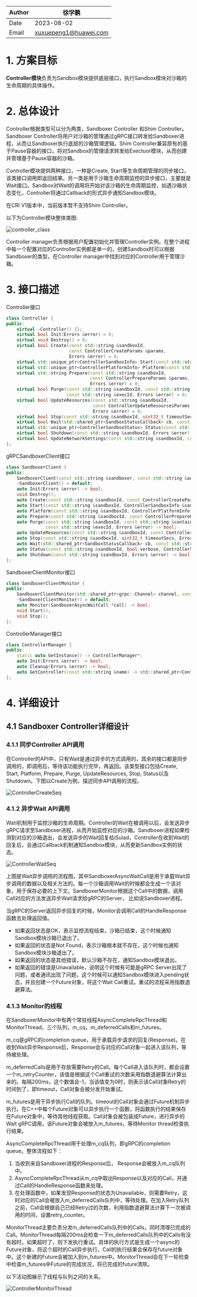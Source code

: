 | Author | 徐学鹏                                     |
| ------ | ------------------------------------------ |
| Date   | 2023-08-02                                 |
| Email  | xuxuepeng1@huawei.com |

# 1. 方案目标
**Controller模块**负责为Sandbox模块提供底层接口，执行Sandbox模块对沙箱的生命周期的具体操作。
# 2. 总体设计
Controller根据类型可以分为两类，Sandboxer Controller 和Shim Controller。Sandboxer Controller将用户对沙箱的管理通过gRPC接口转发给Sandboxer进程，从而让Sandboxer执行底层的沙箱管理逻辑。Shim Controller兼容原有的基于Pause容器的接口，将对Sandbox的管理请求转发给Exectuor模块，从而创建并管理基于Pause容器的沙箱。

Controller模块提供两种接口，一种是Create, Start等生命周期管理的同步接口，该类接口调用即返回结果。另一类是用于沙箱生命周期监控的异步接口，主要就是Wait接口。Sandbox对Wait的调用将开始对该沙箱的生命周期监控，如遇沙箱状态变化，Controller将通过Callback的形式异步通知Sandbox模块。

在CRI V1版本中，当前版本暂不支持Shim Controller。

以下为Controller模块整体类图:

![controller_class](../../../images/controller_class.svg)

Controller manager负责根据用户配置初始化并管理Controller实例。在整个进程中每一个配置对应的Controller实例都是单一的，创建Sandbox时可以根据Sandboxer的类型，在Controller manager中找到对应的Controller用于管理沙箱。
# 3. 接口描述
Controller接口
```C++
class Controller {
public:
    virtual ~Controller() {};
    virtual bool Init(Errors &error) = 0;
    virtual void Destroy() = 0;
    virtual bool Create(const std::string &sandboxId,
                        const ControllerCreateParams &params,
                        Errors &error) = 0;
    virtual std::unique_ptr<ControllerSandboxInfo> Start(const std::string &sandboxId, Errors &error) = 0 ;
    virtual std::unique_ptr<ControllerPlatformInfo> Platform(const std::string &sandboxId, Errors &error) = 0;
    virtual std::string Prepare(const std::string &sandboxId,
                                const ControllerPrepareParams &params,
                                Errors &error) = 0;
    virtual bool Purge(const std::string &sandboxId, const std::string &containerId,
                       const std::string &execId, Errors &error) = 0;
    virtual bool UpdateResources(const std::string &sandboxId,
                                 const ControllerUpdateResourcesParams &params,
                                 Errors &error) = 0;
    virtual bool Stop(const std::string &sandboxId, uint32_t timeoutSecs, Errors &error) = 0;
    virtual bool Wait(std::shared_ptr<SandboxStatusCallback> cb, const std::string &sandboxId, Errors &error) = 0;
    virtual std::unique_ptr<ControllerSandboxStatus> Status(const std::string &sandboxId, bool verbose, Errors &error) = 0;
    virtual bool Shutdown(const std::string &sandboxId, Errors &error) = 0;
    virtual bool UpdateNetworkSettings(const std::string &sandboxId, const std::string &networkSettings, Errors &error) = 0;
};
```

gRPCSandboxerClient接口
```C++
class SandboxerClient {
public:
    SandboxerClient(const std::string &sandboxer, const std::string &address);
    ~SandboxerClient() = default;
    auto Init(Errors &error) -> bool;
    void Destroy();
    auto Create(const std::string &sandboxId, const ControllerCreateParams &params, Errors &error) -> bool;
    auto Start(const std::string &sandboxId, ControllerSandboxInfo &sandboxInfo, Errors &error) -> bool;
    auto Platform(const std::string &sandboxId, ControllerPlatformInfo &platformInfo, Errors &error) -> bool;
    auto Prepare(const std::string &sandboxId, const ControllerPrepareParams &params, std::string &bundle, Errors &error) -> bool;
    auto Purge(const std::string &sandboxId, const std::string &containerId,
               const std::string &execId, Errors &error) -> bool;
    auto UpdateResources(const std::string &sandboxId, const ControllerUpdateResourcesParams &params, Errors &error) -> bool;
    auto Stop(const std::string &sandboxId, uint32_t timeoutSecs, Errors &error) -> bool;
    auto Wait(std::shared_ptr<SandboxStatusCallback> cb, const std::string &sandboxId, Errors &error) -> bool;
    auto Status(const std::string &sandboxId, bool verbose, ControllerSandboxStatus &sandboxStatus, Errors &error) -> bool;
    auto Shutdown(const std::string &sandboxId, Errors &error) -> bool;
};
```

SandboxerClientMonitor接口
```C++
class SandboxerClientMonitor {
public:
    SandboxerClientMonitor(std::shared_ptr<grpc::Channel> channel, const std::string &sandboxer);
    ~SandboxerClientMonitor() = default;
    auto Monitor(SandboxerAsyncWaitCall *call) -> bool;
    void Start();
    void Stop();
};
```

ControllerManager接口
```C++
class ControllerManager {
public:
    static auto GetInstance() -> ControllerManager*;
    auto Init(Errors &error) -> bool;
    auto Cleanup(Errors &error) -> bool;
    auto GetController(const std::string &name) -> std::shared_ptr<Controller>;
};
```

# 4. 详细设计
## 4.1 Sandboxer Controller详细设计
### 4.1.1 同步Controller API调用
在Controller的API中，只有Wait是通过异步的方式调用的，其余的接口都是同步调用的，即调用后，等待该功能执行完毕，再返回。该类型接口包括Create, Start, Platform, Prepare, Purge, UpdateResources, Stop, Status以及Shutdown。下图以Create为例，描述同步API调用的流程。

![ControllerCreateSeq](../../../images/controller_create_seq.svg)

### 4.1.2 异步Wait API调用
Wati机制用于监控沙箱的生命周期。Controller的Wait在被调用以后，会发送异步gRPC请求至Sandboxer进程，从而开始监控对应的沙箱。Sandboxer进程如果检测到对应的沙箱退出，会发送异步的Wait回复给iSulad，Controller在收到Wait的回复后，会通过Callback机制通知Sandbox模块，从而更新Sandbox实例的状态。

![ControllerWaitSeq](../../../images/controller_wait_seq.svg)

上图是Wait异步调用的流程图，其中SandboxerAsyncWaitCall是用于承载Wait异步调用的数据以及相关方法的。每一个沙箱调用Wait的时候都会生成一个该对象，用于保存必要的上下文。SandboxerMonitor根据这个Call中的数据，调用Call对应的方法发送异步Wait请求给gRPC的Server， 比如说Sandboxer进程。

当gRPC的Server返回异步回复的时候，Monitor会调用Call的HandleResponse函数去处理返回值。
- 如果返回状态是OK，表示监控流程结束，沙箱已结束，这个时候通知Sandbox模块沙箱已退出了。
- 如果返回的状态是Not Found，表示沙箱根本就不存在，这个时候也通知Sandbox模块沙箱退出了。
- 如果返回的状态是其他错误，默认沙箱不存在，通知Sandbox模块退出。
- 如果返回的错误是Unavailable，说明这个时候有可能是gRPC Server出现了问题，或者通讯出现了问题，这个时候可以通知Sandbox模块进入pending状态，并且创建一个Future对象，将这个Wait Call重试。重试的流程采用指数退避算法。

### 4.1.3 Monitor的线程
在SandboxerMonitor中有两个常驻线程AsyncCompleteRpcThread和MonitorThread，三个队列，m_cq，m_deferredCalls和m_futures。

m_cq是gRPC的completion queue，用于承载异步请求的回复(Response)。在收到Wait异步Response后，Response会与对应的Call对象一起进入该队列，等待被处理。

m_deferredCalls是用于存放需要Retry的Call。每个Call进入该队列时，都会设置一个m_retryCounter，该值是根据这个Call重试的次数采用指数退避算法计算出来的。每隔200ms，这个数值会-1，当该值变为0时，则表示该Call对象Retry的时间到了，即timeout，Call对象会被分发开始重试。

m_futures是用于异步执行Call的队列。timeout的Call对象会通过Future机制异步执行。在C++中每个Future对象可以异步执行一个函数，将函数执行的结果保存在Future对象中，等待其他线程获取。Call对象会被包装成Future，进行异步的Wait gRPC调用，该Future对象会被放入m_futures，等待Monitor thread检查执行结果。

AsyncCompleteRpcThread用于处理m_cq队列，即gRPC的completion queue。整体流程如下：
1. 当收到来自Sandboxer进程的Response后， Response会被放入m_cq队列中。
2. AsyncCompleteRpcThread从m_cq中取出Response以及对应的Call，并通过Call的HandleResponse函数来处理。
3. 在处理函数中，如果发现Response的状态为Unavailable，则需要Retry，这时对应的Call会被放入m_deferredCalls队列中，等待处理。在加入Retry队列之前，Call会根据自己已经Retry过的次数，利用指数退避算法计算下一次被调用的时间，设置retry_counter。

MonitorThread主要负责分发m_deferredCalls队列中的Calls，同时清理已完成的Call。MonitorThread每隔200ms会检查一下m_deferredCalls队列中的Calls有没有超时，如果超时了，则下发执行重试。具体的执行方式是生成一个async的Future对象，将这个超时的Call异步执行，Call的执行结果会保存在future对象中。这个新建的Future会被加入到m_futures中。MonitorThread会在下一轮检查中检查m_futures中Future的完成状况，将已完成的future清除。

以下活动图展示了线程与队列之间的关系。

![ControllerMonitorThread](../../../images/controller_sandboxer_monitor_activity.svg)